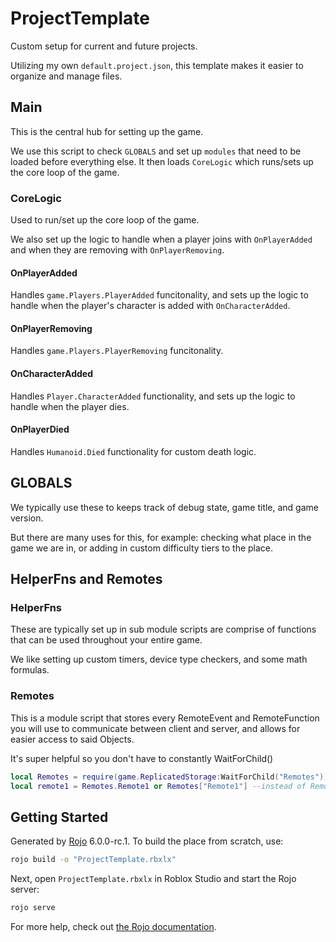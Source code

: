 # ProjectTemplate
Custom setup for current and future projects.

Utilizing my own `default.project.json`, this template makes it easier to organize and manage files.

## Main
This is the central hub for setting up the game.

We use this script to check `GLOBALS` and set up `modules` that need to be loaded before everything else.
It then loads `CoreLogic` which runs/sets up the core loop of the game.

### CoreLogic
Used to run/set up the core loop of the game.

We also set up the logic to handle when a player joins with `OnPlayerAdded` and when they are removing with `OnPlayerRemoving`.

#### OnPlayerAdded
Handles `game.Players.PlayerAdded` funcitonality, and sets up the logic to handle when the player's character is added with `OnCharacterAdded`.

#### OnPlayerRemoving
Handles `game.Players.PlayerRemoving` funcitonality.

#### OnCharacterAdded
Handles `Player.CharacterAdded` functionality, and sets up the logic to handle when the player dies.

#### OnPlayerDied
Handles `Humanoid.Died` functionality for custom death logic.

## GLOBALS
We typically use these to keeps track of debug state, game title, and game version.

But there are many uses for this, for example: checking what place in the game we are in, or adding in custom difficulty tiers to the place.

## HelperFns and Remotes
### HelperFns
These are typically set up in sub module scripts are comprise of functions that can be used throughout your entire game.

We like setting up custom timers, device type checkers, and some math formulas.

### Remotes
This is a module script that stores every RemoteEvent and RemoteFunction you will use to communicate between client and server, and allows for easier access to said Objects.

It's super helpful so you don't have to constantly WaitForChild()

```lua
local Remotes = require(game.ReplicatedStorage:WaitForChild("Remotes"))
local remote1 = Remotes.Remote1 or Remotes["Remote1"] --instead of Remotes:WaitForChild("Remote1")
```



## Getting Started
Generated by [Rojo](https://github.com/rojo-rbx/rojo) 6.0.0-rc.1.
To build the place from scratch, use:

```bash
rojo build -o "ProjectTemplate.rbxlx"
```

Next, open `ProjectTemplate.rbxlx` in Roblox Studio and start the Rojo server:

```bash
rojo serve
```

For more help, check out [the Rojo documentation](https://rojo.space/docs).